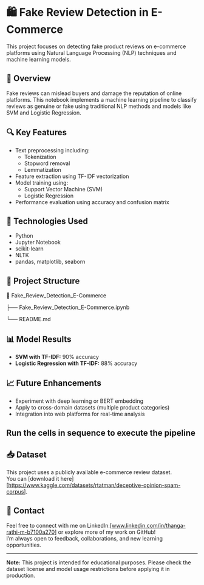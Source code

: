 # 🛍️ Fake Review Detection in E-Commerce

This project focuses on detecting fake product reviews on e-commerce platforms using Natural Language Processing (NLP) techniques and machine learning models.

## 📌 Overview

Fake reviews can mislead buyers and damage the reputation of online platforms. This notebook implements a machine learning pipeline to classify reviews as genuine or fake using traditional NLP methods and models like SVM and Logistic Regression.

## 🔍 Key Features
- Text preprocessing including:
  - Tokenization
  - Stopword removal
  - Lemmatization
- Feature extraction using TF-IDF vectorization
- Model training using:
  - Support Vector Machine (SVM)
  - Logistic Regression
- Performance evaluation using accuracy and confusion matrix

## 🧰 Technologies Used
- Python
- Jupyter Notebook
- scikit-learn
- NLTK 
- pandas, matplotlib, seaborn

## 📂 Project Structure
📁 Fake_Review_Detection_E-Commerce

├── Fake_Review_Detection_E-Commerce.ipynb

└── README.md


## 📊 Model Results
- **SVM with TF-IDF:** 90% accuracy
- **Logistic Regression with TF-IDF:** 88% accuracy
## 📈 Future Enhancements
- Experiment with deep learning or BERT embedding
- Apply to cross-domain datasets (multiple product categories)
- Integration into web platforms for real-time analysis

##  Run the cells in sequence to execute the pipeline
## 📥 Dataset
This project uses a publicly available e-commerce review dataset.  
You can [download it here][https://www.kaggle.com/datasets/rtatman/deceptive-opinion-spam-corpus].

## 📧 Contact
Feel free to connect with me on LinkedIn:[www.linkedin.com/in/thanga-rathi-m-b7100a270] or explore more of my work on GitHub!  
I’m always open to feedback, collaborations, and new learning opportunities.

---

**Note:** This project is intended for educational purposes. Please check the dataset license and model usage restrictions before applying it in production.

